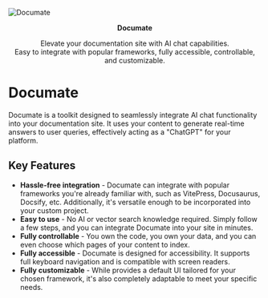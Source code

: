 ![Documate](https://user-images.githubusercontent.com/1651946/263922257-0fc353a6-84a7-41f0-85cf-e4113e2b4570.png)

<p align="center"><strong>Documate</strong></p>
<p align="center">
  Elevate your documentation site with AI chat capabilities.
  <br/>
  Easy to integrate with popular frameworks, fully accessible, controllable, and customizable.
</p>

# Documate

Documate is a toolkit designed to seamlessly integrate AI chat functionality into your documentation site. It uses your content to generate real-time answers to user queries, effectively acting as a "ChatGPT" for your platform.

## Key Features
- **Hassle-free integration** - Documate can integrate with popular frameworks you're already familiar with, such as VitePress, Docusaurus, Docsify, etc. Additionally, it's versatile enough to be incorporated into your custom project.
- **Easy to use** - No  AI or vector search knowledge required. Simply follow a few steps, and you can integrate Documate into your site in minutes.
- **Fully controllable** - You own the code, you own your data, and you can even choose which pages of your content to index.
- **Fully accessible** - Documate is designed for accessibility. It supports full keyboard navigation and is compatible with screen readers.
- **Fully customizable** - While provides a default UI tailored for your chosen framework, it's also completely adaptable to meet your specific needs.
